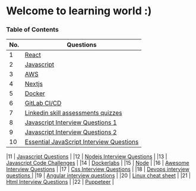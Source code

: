 # Welcome to learning world :)

### Table of Contents

| No. | Questions |
| --- | --------- |
|1  | [React](https://github.com/vikrant-d1/Learn/tree/_vikrant/react) |
|2  | [Javascript](https://github.com/vikrant-d1/Learn/tree/_vikrant/Javascript) |
|3  | [AWS](https://github.com/vikrant-d1/Learn/tree/_vikrant/AWS) |
|4  | [Nextjs](https://github.com/vikrant-d1/Learn/tree/_vikrant/nextjs) |
|5  | [Docker](https://github.com/vikrant-d1/Learn/tree/_vikrant/Docker) |
|6  | [GitLab CI/CD](https://github.com/vikrant-d1/Learn/tree/_vikrant/GitLabCICD) |
|7  | [Linkedin skill assessments quizzes](https://github.com/vikrant-d1/linkedin-skill-assessments-quizzes) |
|8  | [Javascript Interview Questions 1](https://github.com/vikrant-d1/javascript-interview-questions-1) |
|9  | [Javascript Interview Questions 2](https://github.com/vikrant-d1/javascript-interview-questions) |
|10  | [Essential JavaScript Interview Questions](https://github.com/vikrant-d1/123-Essential-JavaScript-Interview-Questions) |


|11  | [Javascript Questions](https://github.com/vikrant-d1/javascript-questions) |
|12  | [Nodejs Interview Questions](https://github.com/vikrant-d1/nodejs-interview-questions) |
|13  | [Javascript Code Challenges](https://github.com/vikrant-d1/javascript-code-challenges) |
|14  | [Dockerlabs](https://github.com/vikrant-d1/dockerlabs) |
|15  | [Node](https://github.com/vikrant-d1/Learn/tree/_vikrant/Node) |
|16  | [Awesome Interview Questions](https://github.com/vikrant-d1/awesome-interview-questions) |
|17  | [Css Interview Questions](https://github.com/vikrant-d1/css-interview-questions) |
|18  | [Devops interview questions ](https://github.com/vikrant-d1/angular-interview-questions) |
|19  | [Angular interview questions](https://github.com/vikrant-d1/angular-interview-questions) |
|20  | [Linux cheat sheet](https://github.com/vikrant-d1/Linux-cheat-sheet) |
|21  | [Html Interview Questions](https://github.com/vikrant-d1/html-interview-questions) |
|22  | [Puppeteer](https://github.com/vikrant-d1/puppeteer) |



